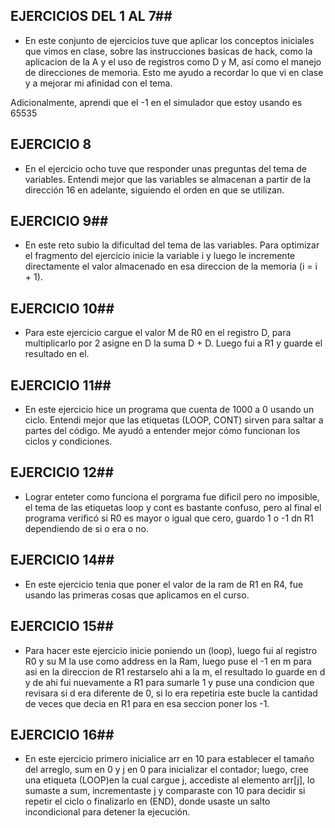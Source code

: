 ## EJERCICIOS DEL 1 AL 7##
* En este conjunto de ejercicios tuve que aplicar los conceptos iniciales que vimos en clase, sobre las instrucciones basicas de hack, como la aplicacion de la A y el uso de registros como D y M, así como el manejo de direcciones de memoria. Esto me ayudo a recordar lo que vi en clase y a mejorar mi afinidad con el tema.


Adicionalmente, aprendi que el -1 en el simulador que estoy usando es 65535 


## EJERCICIO 8 ##
* En el ejercicio ocho tuve que responder unas preguntas del tema de variables.
Entendi mejor que las variables se almacenan a partir de la dirección 16 en adelante, siguiendo el orden en que se utilizan.

## EJERCICIO 9##
* En este reto subio la dificultad del tema de las variables. Para optimizar el fragmento del ejercicio inicie la variable i y luego le incremente directamente el valor almacenado en esa direccion de la memoria  (i = i + 1).

## EJERCICIO 10##
* Para este ejercicio cargue el valor M de R0 en el registro  D, para multiplicarlo por 2 asigne en D la suma D + D. Luego fui a R1 y guarde el resultado en el.

## EJERCICIO 11##
* En este ejercicio hice un programa que cuenta de 1000 a 0 usando un ciclo. Entendi mejor que las etiquetas (LOOP, CONT) sirven para saltar a partes del código. Me ayudó a entender mejor cómo funcionan los ciclos y condiciones.

## EJERCICIO 12##
* Lograr enteter como funciona el porgrama fue dificil pero no imposible, el tema de las etiquetas loop y cont es bastante confuso, pero al final el programa verificó si R0 es mayor o igual que cero, guardo 1 o -1 dn R1 dependiendo de si o era o no. 

## EJERCICIO 14##
* En este ejercicio tenia que poner el valor de la ram de R1 en R4, fue usando las primeras cosas que aplicamos en el curso.

## EJERCICIO 15##
* Para hacer este ejercicio inicie poniendo un (loop), luego fui al registro R0 y su M la use como address en la Ram, luego puse el -1 en m para asi en la direccion de R1 restarselo ahi a la m, el resultado lo guarde en d y de ahi fui nuevamente a R1 para sumarle 1 y puse una condicion que revisara si d era diferente de 0, si lo era repetiria este bucle la cantidad de veces que decia en R1 para en esa seccion poner los -1.

## EJERCICIO 16##
* En este ejercicio primero inicialice arr en 10 para establecer el tamaño del arreglo, sum en 0 y j en 0 para inicializar el contador; luego, cree una etiqueta (LOOP)en la cual cargue j, accediste al elemento arr[j], lo sumaste a sum, incrementaste j y comparaste con 10 para decidir si repetir el ciclo o finalizarlo en (END), donde usaste un salto incondicional para detener la ejecución.
  

